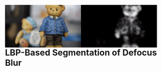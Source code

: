 <img src='./images/video_exampe.gif' align="right" width=900>
<br>

# LBP-Based Segmentation of Defocus Blur









